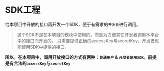 # SDK工程

给本项目中开放的接口再开发一个SDK，便于有需求的`开发者`进行调用。

> 这个SDK不是在本项目的模块中使用的，而是为方便其它开发者调用本平台中的接口而开发的。
> 只需要提供正确的accessKey与secretKey，开发者就能使用SDK中提供的接口。

**所以，在本项目中，调用开放接口的方式有两种：`普通用户` & `开发者使用SDK`。前提是有合法的`accessKey`与`secretKey`**